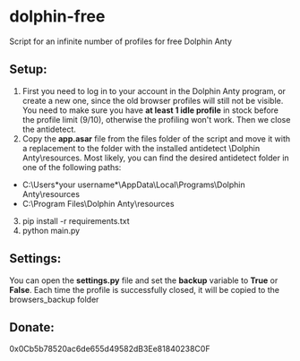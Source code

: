 # dolphin-free
Script for an infinite number of profiles for free Dolphin Anty

## **Setup:**
1. First you need to log in to your account in the Dolphin Anty program, or create a new one, since the old browser profiles will still not be visible. You need to make sure you have **at least 1 idle profile** in stock before the profile limit (9/10), otherwise the profiling won't work. Then we close the antidetect.
2. Copy the **app.asar** file from the files folder of the script and move it with a replacement to the folder with the installed antidetect \Dolphin Anty\resources. Most likely, you can find the desired antidetect folder in one of the following paths:
 - C:\Users\*your username*\AppData\Local\Programs\Dolphin Anty\resources
 - C:\Program Files\Dolphin Anty\resources
3. pip install -r requirements.txt
4. python main.py

## **Settings:**
You can open the **settings.py** file and set the **backup** variable to **True** or **False**. Each time the profile is successfully closed, it will be copied to the browsers_backup folder

## **Donate:**
0x0Cb5b78520ac6de655d49582dB3Ee81840238C0F
